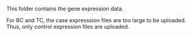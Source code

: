 This folder contains the gene expression data.

For BC and TC, the case expresssion files are too large to be uploaded. Thus, only control expression files are uploaded.
